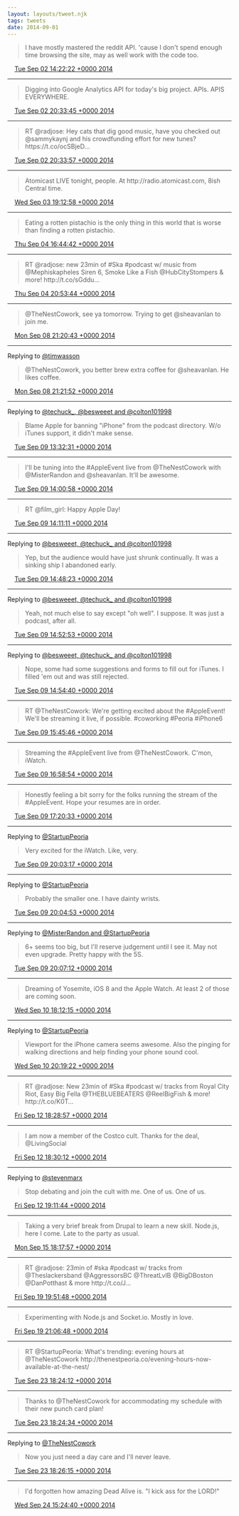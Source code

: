 ```yaml
---
layout: layouts/tweet.njk
tags: tweets
date: 2014-09-01
---
```


> I have mostly mastered the reddit API\. 'cause I don't spend enough time browsing the site, may as well work with the code too\.

<img src="../../media/tweet.ico" width="12" /> [Tue Sep 02 14:22:22 +0000 2014](https://twitter.com/timwasson/status/506809361550041088)

----

> Digging into Google Analytics API for today's big project\. APIs\. APIS EVERYWHERE\.

<img src="../../media/tweet.ico" width="12" /> [Tue Sep 02 20:33:45 +0000 2014](https://twitter.com/timwasson/status/506902823188324352)

----

> RT @radjose: Hey cats that dig good music, have you checked out @sammykaynj and his crowdfunding effort for new tunes? https://t\.co/ocSBjeD…

<img src="../../media/tweet.ico" width="12" /> [Tue Sep 02 20:33:57 +0000 2014](https://twitter.com/timwasson/status/506902874702766080)

----

> Atomicast LIVE tonight, people\. At http://radio\.atomicast\.com, 8ish Central time\.

<img src="../../media/tweet.ico" width="12" /> [Wed Sep 03 19:12:58 +0000 2014](https://twitter.com/timwasson/status/507244881836650496)

----

> Eating a rotten pistachio is the only thing in this world that is worse than finding a rotten pistachio\.

<img src="../../media/tweet.ico" width="12" /> [Thu Sep 04 16:44:42 +0000 2014](https://twitter.com/timwasson/status/507569957014482944)

----

> RT @radjose: new 23min of \#Ska \#podcast w/ music from @Mephiskapheles Siren 6, Smoke Like a Fish @HubCityStompers &amp; more\! http://t\.co/sGddu…

<img src="../../media/tweet.ico" width="12" /> [Thu Sep 04 20:53:44 +0000 2014](https://twitter.com/timwasson/status/507632629131137024)

----

> @TheNestCowork, see ya tomorrow\. Trying to get @sheavanlan to join me\.

<img src="../../media/tweet.ico" width="12" /> [Mon Sep 08 21:20:43 +0000 2014](https://twitter.com/timwasson/status/509088970148306945)

----

Replying to [@timwasson](https://twitter.com/sheavanlan/status/509089086045691904)

> @TheNestCowork, you better brew extra coffee for @sheavanlan\. He likes coffee\.

<img src="../../media/tweet.ico" width="12" /> [Mon Sep 08 21:21:52 +0000 2014](https://twitter.com/timwasson/status/509089260972957696)

----

Replying to [@techuck\_, @besweeet and @colton101998](https://twitter.com/techuck_/status/509133961164259328)

> Blame Apple for banning "iPhone" from the podcast directory\. W/o iTunes support, it didn't make sense\.

<img src="../../media/tweet.ico" width="12" /> [Tue Sep 09 13:32:31 +0000 2014](https://twitter.com/timwasson/status/509333533219749888)

----

> I'll be tuning into the \#AppleEvent live from @TheNestCowork with @MisterRandon and @sheavanlan\. It'll be awesome\.

<img src="../../media/tweet.ico" width="12" /> [Tue Sep 09 14:00:58 +0000 2014](https://twitter.com/timwasson/status/509340690396884993)

----

> RT @film\_girl: Happy Apple Day\!

<img src="../../media/tweet.ico" width="12" /> [Tue Sep 09 14:11:11 +0000 2014](https://twitter.com/timwasson/status/509343264042803202)

----

Replying to [@besweeet, @techuck\_ and @colton101998](https://twitter.com/besweeet/status/509346543795978240)

> Yep, but the audience would have just shrunk continually\. It was a sinking ship I abandoned early\.

<img src="../../media/tweet.ico" width="12" /> [Tue Sep 09 14:48:23 +0000 2014](https://twitter.com/timwasson/status/509352622529073153)

----

Replying to [@besweeet, @techuck\_ and @colton101998](https://twitter.com/besweeet/status/509353366263459841)

> Yeah, not much else to say except "oh well"\. I suppose\. It was just a podcast, after all\.

<img src="../../media/tweet.ico" width="12" /> [Tue Sep 09 14:52:53 +0000 2014](https://twitter.com/timwasson/status/509353754810789888)

----

Replying to [@besweeet, @techuck\_ and @colton101998](https://twitter.com/besweeet/status/509354011892662273)

> Nope, some had some suggestions and forms to fill out for iTunes\. I filled 'em out and was still rejected\.

<img src="../../media/tweet.ico" width="12" /> [Tue Sep 09 14:54:40 +0000 2014](https://twitter.com/timwasson/status/509354206642184192)

----

> RT @TheNestCowork: We're getting excited about the \#AppleEvent\! We'll be streaming it live, if possible\. \#coworking \#Peoria \#iPhone6

<img src="../../media/tweet.ico" width="12" /> [Tue Sep 09 15:45:46 +0000 2014](https://twitter.com/timwasson/status/509367065254191104)

----

> Streaming the \#AppleEvent live from @TheNestCowork\. C'mon, iWatch\.

<img src="../../media/tweet.ico" width="12" /> [Tue Sep 09 16:58:54 +0000 2014](https://twitter.com/timwasson/status/509385471164551168)

----

> Honestly feeling a bit sorry for the folks running the stream of the \#AppleEvent\. Hope your resumes are in order\.

<img src="../../media/tweet.ico" width="12" /> [Tue Sep 09 17:20:33 +0000 2014](https://twitter.com/timwasson/status/509390919422844928)

----

Replying to [@StartupPeoria](https://twitter.com/StartupPeoria/status/509413372153327616)

> Very excited for the iWatch\. Like, very\.

<img src="../../media/tweet.ico" width="12" /> [Tue Sep 09 20:03:17 +0000 2014](https://twitter.com/timwasson/status/509431872032473088)

----

Replying to [@StartupPeoria](https://twitter.com/StartupPeoria/status/509432175318798336)

> Probably the smaller one\. I have dainty wrists\.

<img src="../../media/tweet.ico" width="12" /> [Tue Sep 09 20:04:53 +0000 2014](https://twitter.com/timwasson/status/509432272248774656)

----

Replying to [@MisterRandon and @StartupPeoria](https://twitter.com/RandonGettys/status/509432439526412288)

> 6\+ seems too big, but I'll reserve judgement until I see it\. May not even upgrade\. Pretty happy with the 5S\.

<img src="../../media/tweet.ico" width="12" /> [Tue Sep 09 20:07:12 +0000 2014](https://twitter.com/timwasson/status/509432854808231936)

----

> Dreaming of Yosemite, iOS 8 and the Apple Watch\. At least 2 of those are coming soon\.

<img src="../../media/tweet.ico" width="12" /> [Wed Sep 10 18:12:15 +0000 2014](https://twitter.com/timwasson/status/509766315200872448)

----

Replying to [@StartupPeoria](https://twitter.com/StartupPeoria/status/509779146206371840)

> Viewport for the iPhone camera seems awesome\. Also the pinging for walking directions and help finding your phone sound cool\.

<img src="../../media/tweet.ico" width="12" /> [Wed Sep 10 20:19:22 +0000 2014](https://twitter.com/timwasson/status/509798305421742080)

----

> RT @radjose: New 23min of \#Ska \#podcast w/ tracks from Royal City Riot, Easy Big Fella @THEBLUEBEATERS @ReelBigFish &amp; more\! http://t\.co/K0T…

<img src="../../media/tweet.ico" width="12" /> [Fri Sep 12 18:28:57 +0000 2014](https://twitter.com/timwasson/status/510495296384536576)

----

> I am now a member of the Costco cult\. Thanks for the deal, @LivingSocial

<img src="../../media/tweet.ico" width="12" /> [Fri Sep 12 18:30:12 +0000 2014](https://twitter.com/timwasson/status/510495608197509120)

----

Replying to [@stevenmarx](https://twitter.com/stevenmarx/status/510503799799427072)

> Stop debating and join the cult with me\. One of us\. One of us\.

<img src="../../media/tweet.ico" width="12" /> [Fri Sep 12 19:11:44 +0000 2014](https://twitter.com/timwasson/status/510506061879447552)

----

> Taking a very brief break from Drupal to learn a new skill\. Node\.js, here I come\. Late to the party as usual\.

<img src="../../media/tweet.ico" width="12" /> [Mon Sep 15 18:17:57 +0000 2014](https://twitter.com/timwasson/status/511579689903616000)

----

> RT @radjose: 23min of \#ska \#podcast w/ tracks from @Theslackersband @AggressorsBC @ThreatLvlB @BigDBoston @DanPotthast &amp; more http://t\.co/J…

<img src="../../media/tweet.ico" width="12" /> [Fri Sep 19 19:51:48 +0000 2014](https://twitter.com/timwasson/status/513052857579229185)

----

> Experimenting with Node\.js and Socket\.io\. Mostly in love\.

<img src="../../media/tweet.ico" width="12" /> [Fri Sep 19 21:06:48 +0000 2014](https://twitter.com/timwasson/status/513071733218103296)

----

> RT @StartupPeoria: What's trending: evening hours at @TheNestCowork http://thenestpeoria\.co/evening\-hours\-now\-available\-at\-the\-nest/

<img src="../../media/tweet.ico" width="12" /> [Tue Sep 23 18:24:12 +0000 2014](https://twitter.com/timwasson/status/514480365264572416)

----

> Thanks to @TheNestCowork for accommodating my schedule with their new punch card plan\!

<img src="../../media/tweet.ico" width="12" /> [Tue Sep 23 18:24:34 +0000 2014](https://twitter.com/timwasson/status/514480456922705921)

----

Replying to [@TheNestCowork](https://twitter.com/TheNestCowork/status/514480796544274434)

> Now you just need a day care and I'll never leave\.

<img src="../../media/tweet.ico" width="12" /> [Tue Sep 23 18:26:15 +0000 2014](https://twitter.com/timwasson/status/514480882522923008)

----

> I'd forgotten how amazing Dead Alive is\. "I kick ass for the LORD\!"

<img src="../../media/tweet.ico" width="12" /> [Wed Sep 24 15:24:40 +0000 2014](https://twitter.com/timwasson/status/514797573505163264)